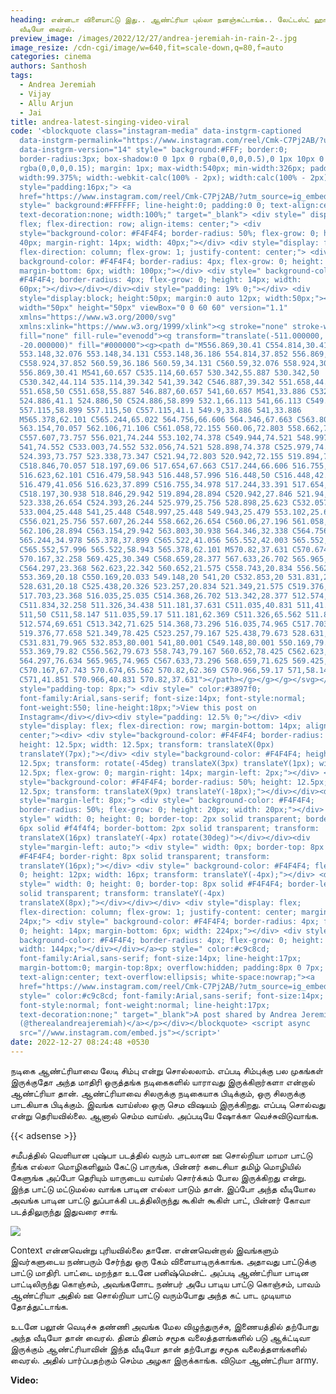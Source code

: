 ```yaml
---
heading: என்னடா விளையாட்டு இது.. ஆண்ட்ரியா புல்லா நனஞ்சுட்டாங்க.. லேட்டஸ்ட் ஹாட்
  வீடியோ வைரல்.
preview_image: /images/2022/12/27/andrea-jeremiah-in-rain-2-.jpg
image_resize: /cdn-cgi/image/w=640,fit=scale-down,q=80,f=auto
categories: cinema
authors: Santhosh
tags:
  - Andrea Jeremiah
  - Vijay
  - Allu Arjun
  - Jai
title: andrea-latest-singing-video-viral
code: '<blockquote class="instagram-media" data-instgrm-captioned
  data-instgrm-permalink="https://www.instagram.com/reel/Cmk-C7Pj2AB/?utm_source=ig_embed&amp;utm_campaign=loading"
  data-instgrm-version="14" style=" background:#FFF; border:0;
  border-radius:3px; box-shadow:0 0 1px 0 rgba(0,0,0,0.5),0 1px 10px 0
  rgba(0,0,0,0.15); margin: 1px; max-width:540px; min-width:326px; padding:0;
  width:99.375%; width:-webkit-calc(100% - 2px); width:calc(100% - 2px);"><div
  style="padding:16px;"> <a
  href="https://www.instagram.com/reel/Cmk-C7Pj2AB/?utm_source=ig_embed&amp;utm_campaign=loading"
  style=" background:#FFFFFF; line-height:0; padding:0 0; text-align:center;
  text-decoration:none; width:100%;" target="_blank"> <div style=" display:
  flex; flex-direction: row; align-items: center;"> <div
  style="background-color: #F4F4F4; border-radius: 50%; flex-grow: 0; height:
  40px; margin-right: 14px; width: 40px;"></div> <div style="display: flex;
  flex-direction: column; flex-grow: 1; justify-content: center;"> <div style="
  background-color: #F4F4F4; border-radius: 4px; flex-grow: 0; height: 14px;
  margin-bottom: 6px; width: 100px;"></div> <div style=" background-color:
  #F4F4F4; border-radius: 4px; flex-grow: 0; height: 14px; width:
  60px;"></div></div></div><div style="padding: 19% 0;"></div> <div
  style="display:block; height:50px; margin:0 auto 12px; width:50px;"><svg
  width="50px" height="50px" viewBox="0 0 60 60" version="1.1"
  xmlns="https://www.w3.org/2000/svg"
  xmlns:xlink="https://www.w3.org/1999/xlink"><g stroke="none" stroke-width="1"
  fill="none" fill-rule="evenodd"><g transform="translate(-511.000000,
  -20.000000)" fill="#000000"><g><path d="M556.869,30.41 C554.814,30.41
  553.148,32.076 553.148,34.131 C553.148,36.186 554.814,37.852 556.869,37.852
  C558.924,37.852 560.59,36.186 560.59,34.131 C560.59,32.076 558.924,30.41
  556.869,30.41 M541,60.657 C535.114,60.657 530.342,55.887 530.342,50
  C530.342,44.114 535.114,39.342 541,39.342 C546.887,39.342 551.658,44.114
  551.658,50 C551.658,55.887 546.887,60.657 541,60.657 M541,33.886 C532.1,33.886
  524.886,41.1 524.886,50 C524.886,58.899 532.1,66.113 541,66.113 C549.9,66.113
  557.115,58.899 557.115,50 C557.115,41.1 549.9,33.886 541,33.886
  M565.378,62.101 C565.244,65.022 564.756,66.606 564.346,67.663 C563.803,69.06
  563.154,70.057 562.106,71.106 C561.058,72.155 560.06,72.803 558.662,73.347
  C557.607,73.757 556.021,74.244 553.102,74.378 C549.944,74.521 548.997,74.552
  541,74.552 C533.003,74.552 532.056,74.521 528.898,74.378 C525.979,74.244
  524.393,73.757 523.338,73.347 C521.94,72.803 520.942,72.155 519.894,71.106
  C518.846,70.057 518.197,69.06 517.654,67.663 C517.244,66.606 516.755,65.022
  516.623,62.101 C516.479,58.943 516.448,57.996 516.448,50 C516.448,42.003
  516.479,41.056 516.623,37.899 C516.755,34.978 517.244,33.391 517.654,32.338
  C518.197,30.938 518.846,29.942 519.894,28.894 C520.942,27.846 521.94,27.196
  523.338,26.654 C524.393,26.244 525.979,25.756 528.898,25.623 C532.057,25.479
  533.004,25.448 541,25.448 C548.997,25.448 549.943,25.479 553.102,25.623
  C556.021,25.756 557.607,26.244 558.662,26.654 C560.06,27.196 561.058,27.846
  562.106,28.894 C563.154,29.942 563.803,30.938 564.346,32.338 C564.756,33.391
  565.244,34.978 565.378,37.899 C565.522,41.056 565.552,42.003 565.552,50
  C565.552,57.996 565.522,58.943 565.378,62.101 M570.82,37.631 C570.674,34.438
  570.167,32.258 569.425,30.349 C568.659,28.377 567.633,26.702 565.965,25.035
  C564.297,23.368 562.623,22.342 560.652,21.575 C558.743,20.834 556.562,20.326
  553.369,20.18 C550.169,20.033 549.148,20 541,20 C532.853,20 531.831,20.033
  528.631,20.18 C525.438,20.326 523.257,20.834 521.349,21.575 C519.376,22.342
  517.703,23.368 516.035,25.035 C514.368,26.702 513.342,28.377 512.574,30.349
  C511.834,32.258 511.326,34.438 511.181,37.631 C511.035,40.831 511,41.851
  511,50 C511,58.147 511.035,59.17 511.181,62.369 C511.326,65.562 511.834,67.743
  512.574,69.651 C513.342,71.625 514.368,73.296 516.035,74.965 C517.703,76.634
  519.376,77.658 521.349,78.425 C523.257,79.167 525.438,79.673 528.631,79.82
  C531.831,79.965 532.853,80.001 541,80.001 C549.148,80.001 550.169,79.965
  553.369,79.82 C556.562,79.673 558.743,79.167 560.652,78.425 C562.623,77.658
  564.297,76.634 565.965,74.965 C567.633,73.296 568.659,71.625 569.425,69.651
  C570.167,67.743 570.674,65.562 570.82,62.369 C570.966,59.17 571,58.147 571,50
  C571,41.851 570.966,40.831 570.82,37.631"></path></g></g></g></svg></div><div
  style="padding-top: 8px;"> <div style=" color:#3897f0;
  font-family:Arial,sans-serif; font-size:14px; font-style:normal;
  font-weight:550; line-height:18px;">View this post on
  Instagram</div></div><div style="padding: 12.5% 0;"></div> <div
  style="display: flex; flex-direction: row; margin-bottom: 14px; align-items:
  center;"><div> <div style="background-color: #F4F4F4; border-radius: 50%;
  height: 12.5px; width: 12.5px; transform: translateX(0px)
  translateY(7px);"></div> <div style="background-color: #F4F4F4; height:
  12.5px; transform: rotate(-45deg) translateX(3px) translateY(1px); width:
  12.5px; flex-grow: 0; margin-right: 14px; margin-left: 2px;"></div> <div
  style="background-color: #F4F4F4; border-radius: 50%; height: 12.5px; width:
  12.5px; transform: translateX(9px) translateY(-18px);"></div></div><div
  style="margin-left: 8px;"> <div style=" background-color: #F4F4F4;
  border-radius: 50%; flex-grow: 0; height: 20px; width: 20px;"></div> <div
  style=" width: 0; height: 0; border-top: 2px solid transparent; border-left:
  6px solid #f4f4f4; border-bottom: 2px solid transparent; transform:
  translateX(16px) translateY(-4px) rotate(30deg)"></div></div><div
  style="margin-left: auto;"> <div style=" width: 0px; border-top: 8px solid
  #F4F4F4; border-right: 8px solid transparent; transform:
  translateY(16px);"></div> <div style=" background-color: #F4F4F4; flex-grow:
  0; height: 12px; width: 16px; transform: translateY(-4px);"></div> <div
  style=" width: 0; height: 0; border-top: 8px solid #F4F4F4; border-left: 8px
  solid transparent; transform: translateY(-4px)
  translateX(8px);"></div></div></div> <div style="display: flex;
  flex-direction: column; flex-grow: 1; justify-content: center; margin-bottom:
  24px;"> <div style=" background-color: #F4F4F4; border-radius: 4px; flex-grow:
  0; height: 14px; margin-bottom: 6px; width: 224px;"></div> <div style="
  background-color: #F4F4F4; border-radius: 4px; flex-grow: 0; height: 14px;
  width: 144px;"></div></div></a><p style=" color:#c9c8cd;
  font-family:Arial,sans-serif; font-size:14px; line-height:17px;
  margin-bottom:0; margin-top:8px; overflow:hidden; padding:8px 0 7px;
  text-align:center; text-overflow:ellipsis; white-space:nowrap;"><a
  href="https://www.instagram.com/reel/Cmk-C7Pj2AB/?utm_source=ig_embed&amp;utm_campaign=loading"
  style=" color:#c9c8cd; font-family:Arial,sans-serif; font-size:14px;
  font-style:normal; font-weight:normal; line-height:17px;
  text-decoration:none;" target="_blank">A post shared by Andrea Jeremiah
  (@therealandreajeremiah)</a></p></div></blockquote> <script async
  src="//www.instagram.com/embed.js"></script>'
date: 2022-12-27 08:24:48 +0530
---
```



நடிகை ஆண்ட்ரியாவை லேடி சிம்பு என்று சொல்லலாம். எப்படி சிம்புக்கு பல முகங்கள் இருக்குதோ அந்த மாதிரி ஒருத்தங்க நடிகைகளில் யாராவது இருக்கிறார்களா என்றால் ஆண்ட்ரியா தான். ஆண்ட்ரியாவை சிலருக்கு நடிகையாக பிடிக்கும், ஒரு சிலருக்கு பாடகியாக பிடிக்கும். இவங்க வாய்ஸ்ல ஒரு செம விஷயம் இருக்கிறது. எப்படி சொல்வது என்று தெரியவில்லை. ஆனால் செம்ம வாய்ஸ். அப்படியே ஷோக்கா வெச்சுவிடுவாங்க.

{{< adsense >}}

சமீபத்தில் வெளியான புஷ்பா படத்தில் வரும் பாடலான ஊ சொல்றியா மாமா பாட்டு நீங்க எல்லா மொழிகளிலும் கேட்டு பாருங்க, பின்னர் கடைசியா தமிழ் மொழியில் கேளுங்க அப்போ தெரியும் யாருடைய வாய்ஸ் சொர்க்கம் போல இருக்கிறது என்று. இந்த பாட்டு மட்டுமல்ல வாங்க பாடின எல்லா பாடும் தான். இப்போ அந்த வீடியோல அவங்க பாடின பாட்டு துப்பாக்கி படத்திலிருந்து கூகிள் கூகிள் பாட், பின்னர் கோவா படத்திலுருந்து இதுவரை சாங்.

![](/images/2022/12/27/andrea-jeremiah-in-rain-1-.jpg)

Context என்னவென்று புரியவில்லை தானே. என்னவென்றால் இவங்களும் இவர்களுடைய நண்பரும் சேர்ந்து ஒரு கேம் விளையாடிருக்காங்க. அதாவது பாட்டுக்கு பாட்டு மாதிரி. பாட்டை மறந்தா உடனே பனிஷ்மென்ட். அப்படி ஆண்ட்ரியா பாடின பாட்டிலிருந்து கொஞ்சம், அவங்களோட நண்பர் அபே பாடிய பாட்டு கொஞ்சம், பாவம் ஆண்ட்ரியா அதில் ஊ சொல்றியா பாட்டு வரும்போது அந்த கட் பாட முடியாம தோத்துட்டாங்க.

உடனே பலூன் வெடிச்சு தண்ணி அவங்க மேல விழுந்துருச்சு, இணையத்தில் தற்போது அந்த வீடியோ தான் வைரல். தினம் தினம் சமூக வலைத்தளங்களில் படு ஆக்ட்டிவா இருக்கும் ஆண்ட்ரியாவின் இந்த வீடியோ தான் தற்போது சமூக வலைத்தளங்களில் வைரல். அதில் பார்ப்பதற்கும் செம்ம அழகா இருக்காங்க. விடுமா  ஆண்ட்ரியா army.

**V﻿ideo:**